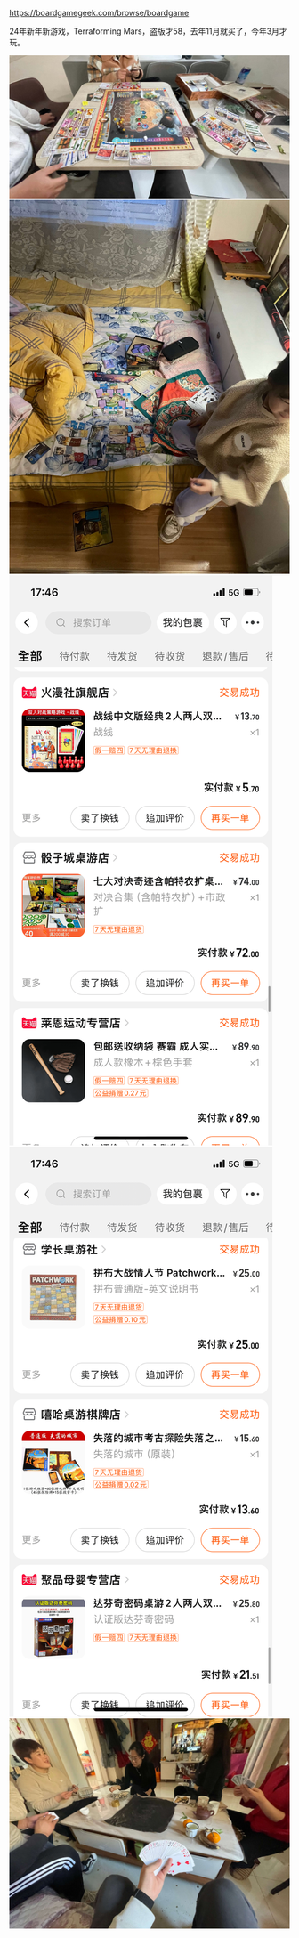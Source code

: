 https://boardgamegeek.com/browse/boardgame

24年新年新游戏，Terraforming Mars，盗版才58，去年11月就买了，今年3月才玩。

![board game](/assets/IMG_5203.jpeg) ![board game](/assets/IMG_4296.jpeg) ![board game](/assets/IMG_5249.PNG) ![board game](/assets/IMG_5248.PNG) ![board game](/assets/IMG_4516.jpeg) 